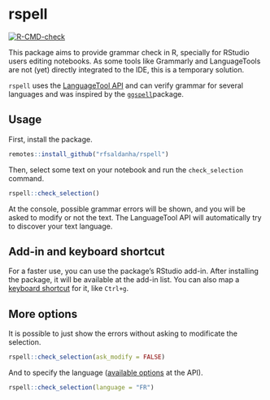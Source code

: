 
# rspell

<!-- badges: start -->

[![R-CMD-check](https://github.com/rfsaldanha/rspell/actions/workflows/R-CMD-check.yaml/badge.svg)](https://github.com/rfsaldanha/rspell/actions/workflows/R-CMD-check.yaml)
<!-- badges: end -->

This package aims to provide grammar check in R, specially for RStudio
users editing notebooks. As some tools like Grammarly and LanguageTools
are not (yet) directly integrated to the IDE, this is a temporary
solution.

`rspell` uses the [LanguageTool API](https://languagetool.org/http-api/)
and can verify grammar for several languages and was inspired by the
[`ggspell`](https://github.com/nicucalcea/ggspell)package.

## Usage

First, install the package.

``` r
remotes::install_github("rfsaldanha/rspell")
```

Then, select some text on your notebook and run the `check_selection`
command.

``` r
rspell::check_selection()
```

At the console, possible grammar errors will be shown, and you will be
asked to modify or not the text. The LanguageTool API will automatically
try to discover your text language.

## Add-in and keyboard shortcut

For a faster use, you can use the package’s RStudio add-in. After
installing the package, it will be available at the add-in list. You can
also map a [keyboard
shortcut](https://support.posit.co/hc/en-us/articles/206382178-Customizing-Keyboard-Shortcuts-in-the-RStudio-IDE)
for it, like `Ctrl+g`.

## More options

It is possible to just show the errors without asking to modificate the
selection.

``` r
rspell::check_selection(ask_modify = FALSE)
```

And to specify the language ([available
options](https://api.languagetoolplus.com/v2/languages) at the API).

``` r
rspell::check_selection(language = "FR")
```
